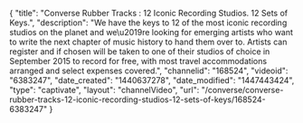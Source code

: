 {
    "title": "Converse Rubber Tracks : 12 Iconic Recording Studios. 12 Sets of Keys.",
    "description": "We have the keys to 12 of the most iconic recording studios on the planet and we\u2019re looking for emerging artists who want to write the next chapter of music history to hand them over to. Artists can register and if chosen will be taken to one of their studios of choice in September 2015 to record for free, with most travel accommodations arranged and select expenses covered.",
    "channelid": "168524",
    "videoid": "6383247",
    "date_created": "1440637278",
    "date_modified": "1447443424",
    "type": "captivate",
    "layout": "channelVideo",
    "url": "\/converse\/converse-rubber-tracks-12-iconic-recording-studios-12-sets-of-keys\/168524-6383247"
}